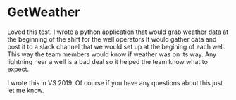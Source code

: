 # GetWeather

Loved this test. I wrote a python application that would grab weather data at the beginning of the shift for the well operators
It would gather data and post it to a slack channel that we would set up at the begining of each well. This way the team members
would know if weather was on its way. Any lightning near a well is a bad deal so it helped the team know what to expect. 

I wrote this in VS 2019. Of course if you have any questions about this just let me know. 
